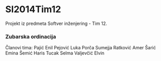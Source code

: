 # SI2014Tim12
Projekt iz predmeta Softver inženjering - Tim 12.
### Zubarska ordinacija
Članovi tima:
Pajić Enil
Pejović Luka
Porča Sumejja
Ratković Amer
Šarić Emina
Šemić Haris
Tucak Selma
Valjevčić Elvin
